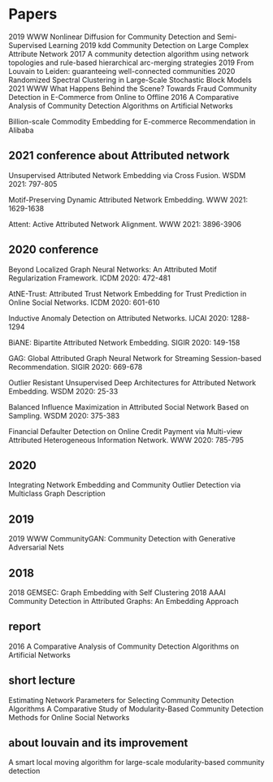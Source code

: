 # Papers
2019 WWW Nonlinear Diffusion for Community Detection and Semi-Supervised Learning
2019 kdd Community Detection on Large Complex Attribute Network
2017 A community detection algorithm using network topologies and rule-based hierarchical arc-merging strategies
2019 From Louvain to Leiden: guaranteeing well-connected communities
2020 Randomized Spectral Clustering in Large-Scale Stochastic Block Models
2021 WWW What Happens Behind the Scene? Towards Fraud Community Detection in E-Commerce from Online to Offline
2016 A Comparative Analysis of Community Detection Algorithms on Artificial Networks

Billion-scale Commodity Embedding for E-commerce Recommendation in Alibaba 

## 2021 conference about Attributed network
Unsupervised Attributed Network Embedding via Cross Fusion. WSDM 2021: 797-805

Motif-Preserving Dynamic Attributed Network Embedding. WWW 2021: 1629-1638

Attent: Active Attributed Network Alignment. WWW 2021: 3896-3906

## 2020 conference
Beyond Localized Graph Neural Networks: An Attributed Motif Regularization Framework. ICDM 2020: 472-481
		
AtNE-Trust: Attributed Trust Network Embedding for Trust Prediction in Online Social Networks. ICDM 2020: 601-610

Inductive Anomaly Detection on Attributed Networks. IJCAI 2020: 1288-1294

BiANE: Bipartite Attributed Network Embedding. SIGIR 2020: 149-158
	
GAG: Global Attributed Graph Neural Network for Streaming Session-based Recommendation. SIGIR 2020: 669-678

Outlier Resistant Unsupervised Deep Architectures for Attributed Network Embedding. WSDM 2020: 25-33
		
Balanced Influence Maximization in Attributed Social Network Based on Sampling. WSDM 2020: 375-383

Financial Defaulter Detection on Online Credit Payment via Multi-view Attributed Heterogeneous Information Network. WWW 2020: 785-795
## 2020 
Integrating Network Embedding and Community Outlier Detection via Multiclass Graph Description

## 2019
2019 WWW CommunityGAN: Community Detection with Generative Adversarial Nets

## 2018 
2018 GEMSEC: Graph Embedding with Self Clustering
2018 AAAI Community Detection in Attributed Graphs: An Embedding Approach

## report
2016 A Comparative Analysis of Community Detection Algorithms on Artificial Networks

## short lecture
Estimating Network Parameters for Selecting  Community Detection Algorithms 
A Comparative Study of Modularity-Based Community Detection Methods for Online Social Networks

## about louvain and its improvement

A smart local moving algorithm for large-scale modularity-based community detection


